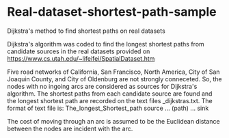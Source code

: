 # Real-dataset-shortest-path-sample
Dijkstra's method to find shortest paths on real datasets

Dijkstra's algorithm was coded to find the longest shortest paths from candidate sources in the real datasets provided on https://www.cs.utah.edu/~lifeifei/SpatialDataset.htm

Five road networks of California, San Francisco, North America, City of San Joaquin County, and City of Oldenburg are not strongly conneceted. So, the nodes with no ingoing arcs are considered as sources for Dijkstra's algorithm. The shortest paths from each candidate source are found and the longest shortest path are recorded on the text files \_dijkstras.txt. The format of text file is: The_longest_Shortest_path source ... (path) ... sink 

The cost of moving through an arc is assumed to be the Euclidean distance between the nodes are incident with the arc.
